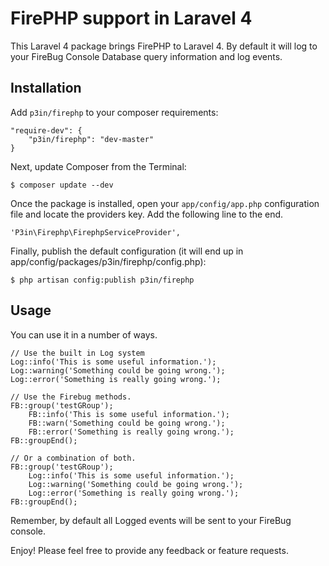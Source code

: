# FirePHP support in Laravel 4

This Laravel 4 package brings FirePHP to Laravel 4.  By default it will log to your FireBug Console Database query information and log events.


## Installation

Add `p3in/firephp` to your composer requirements:

	"require-dev": {
		"p3in/firephp": "dev-master"
	}

Next, update Composer from the Terminal:

	$ composer update --dev

Once the package is installed, open your `app/config/app.php` configuration file and locate the providers key. Add the following line to the end.

	'P3in\Firephp\FirephpServiceProvider',

Finally, publish the default configuration (it will end up in app/config/packages/p3in/firephp/config.php):

	$ php artisan config:publish p3in/firephp


## Usage

You can use it in a number of ways.  

	// Use the built in Log system
	Log::info('This is some useful information.');
	Log::warning('Something could be going wrong.');
	Log::error('Something is really going wrong.');

	// Use the Firebug methods.
	FB::group('testGRoup');
		FB::info('This is some useful information.');
		FB::warn('Something could be going wrong.');
		FB::error('Something is really going wrong.');
	FB::groupEnd();

	// Or a combination of both.
	FB::group('testGRoup');
		Log::info('This is some useful information.');
		Log::warning('Something could be going wrong.');
		Log::error('Something is really going wrong.');
	FB::groupEnd();

Remember, by default all Logged events will be sent to your FireBug console.

Enjoy!  Please feel free to provide any feedback or feature requests.
